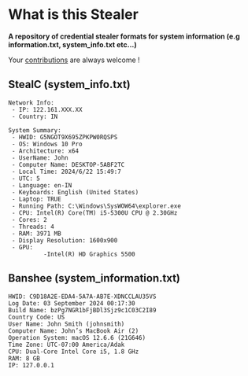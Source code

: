 # What is this Stealer
**A repository of credential stealer formats for system information (e.g information.txt, system_info.txt etc...)**

Your [contributions](contributing.md) are always welcome !

## StealC (system_info.txt)

```
Network Info:
 - IP: 122.161.XXX.XX
 - Country: IN

System Summary:
 - HWID: G5NGOT9X695ZPKPW0RQSPS
 - OS: Windows 10 Pro
 - Architecture: x64
 - UserName: John
 - Computer Name: DESKTOP-5ABF2TC
 - Local Time: 2024/6/22 15:49:7
 - UTC: 5
 - Language: en-IN
 - Keyboards: English (United States)
 - Laptop: TRUE
 - Running Path: C:\Windows\SysWOW64\explorer.exe
 - CPU: Intel(R) Core(TM) i5-5300U CPU @ 2.30GHz
 - Cores: 2
 - Threads: 4
 - RAM: 3971 MB
 - Display Resolution: 1600x900
 - GPU:
          -Intel(R) HD Graphics 5500
```
## 

## Banshee (system_information.txt)

```
HWID: C9D18A2E-EDA4-5A7A-AB7E-XDNCCLAU35VS
Log Date: 03 September 2024 00:17:30
Build Name: bzPg7NGR1bFjBDl3Sjz9c1C03C2I89
Country Code: US
User Name: John Smith (johnsmith)
Computer Name: John’s MacBook Air (2)
Operation System: macOS 12.6.6 (21G646)
Time Zone: UTC-07:00 America/Adak
CPU: Dual-Core Intel Core i5, 1.8 GHz
RAM: 8 GB
IP: 127.0.0.1
```
